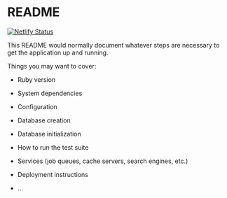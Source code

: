 # README

[![Netlify Status](https://api.netlify.com/api/v1/badges/49237a0d-3482-48ff-bdd7-f04ab9b1c62a/deploy-status)](https://app.netlify.com/sites/efe-chatapp/deploys)

This README would normally document whatever steps are necessary to get the
application up and running.

Things you may want to cover:

* Ruby version

* System dependencies

* Configuration

* Database creation

* Database initialization

* How to run the test suite

* Services (job queues, cache servers, search engines, etc.)

* Deployment instructions

* ...
